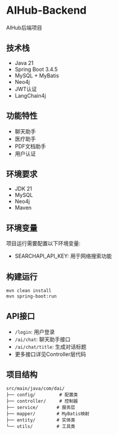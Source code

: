 # AIHub-Backend
AIHub后端项目

## 技术栈
- Java 21
- Spring Boot 3.4.5
- MySQL + MyBatis
- Neo4j
- JWT认证
- LangChain4j

## 功能特性
- 聊天助手
- 医疗助手
- PDF文档助手
- 用户认证

## 环境要求
- JDK 21
- MySQL
- Neo4j
- Maven

## 环境变量
项目运行需要配置以下环境变量:
- SEARCHAPI_API_KEY: 用于网络搜索功能

## 构建运行
```bash
mvn clean install
mvn spring-boot:run
```

## API接口
- `/login`: 用户登录
- `/ai/chat`: 聊天助手接口
- `/ai/chat/title`: 生成对话标题
- 更多接口详见Controller层代码

## 项目结构
```
src/main/java/com/dai/
├── config/         # 配置类
├── controller/     # 控制器
├── service/       # 服务层
├── mapper/        # MyBatis映射
├── entity/        # 实体类
└── utils/         # 工具类
```
